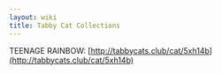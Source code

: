 ```yaml
---
layout: wiki
title: Tabby Cat Collections
---
```


TEENAGE RAINBOW: [http://tabbycats.club/cat/5xh14b](http://tabbycats.club/cat/5xh14b)

